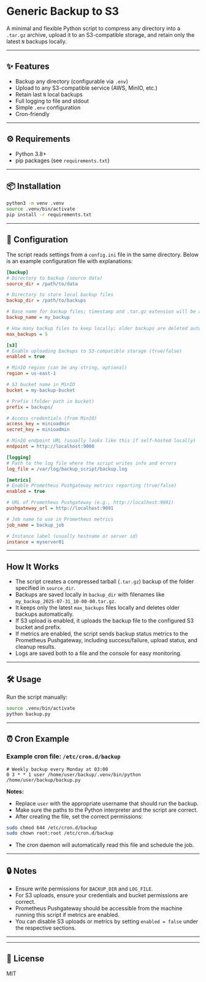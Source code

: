 # Generic Backup to S3

A minimal and flexible Python script to compress any directory into a `.tar.gz` archive, upload it to an S3-compatible storage, and retain only the latest `N` backups locally.

---

## ✨ Features

- Backup any directory (configurable via `.env`)
- Upload to any S3-compatible service (AWS, MinIO, etc.)
- Retain last `N` local backups
- Full logging to file and stdout
- Simple `.env` configuration
- Cron-friendly

---

## ⚙️ Requirements

- Python 3.8+
- pip packages (see `requirements.txt`)

---

## 📦 Installation

```bash
python3 -m venv .venv
source .venv/bin/activate
pip install -r requirements.txt
````

---

## 📝 Configuration

The script reads settings from a `config.ini` file in the same directory. Below is an example configuration file with explanations:

```ini
[backup]
# Directory to backup (source data)
source_dir = /path/to/data

# Directory to store local backup files
backup_dir = /path/to/backups

# Base name for backup files; timestamp and .tar.gz extension will be appended automatically
backup_name = my_backup

# How many backup files to keep locally; older backups are deleted automatically
max_backups = 5

[s3]
# Enable uploading backups to S3-compatible storage (true/false)
enabled = true

# MinIO region (can be any string, optional)
region = us-east-1

# S3 bucket name in MinIO
bucket = my-backup-bucket

# Prefix (folder path in bucket)
prefix = backups/

# Access credentials (from MinIO)
access_key = minioadmin
secret_key = minioadmin

# MinIO endpoint URL (usually looks like this if self-hosted locally)
endpoint = http://localhost:9000

[logging]
# Path to the log file where the script writes info and errors
log_file = /var/log/backup_script/backup.log

[metrics]
# Enable Prometheus Pushgateway metrics reporting (true/false)
enabled = true

# URL of Prometheus Pushgateway (e.g., http://localhost:9091)
pushgateway_url = http://localhost:9091

# Job name to use in Prometheus metrics
job_name = backup_job

# Instance label (usually hostname or server id)
instance = myserver01
```

---

## How It Works

* The script creates a compressed tarball (`.tar.gz`) backup of the folder specified in `source_dir`.
* Backups are saved locally in `backup_dir` with filenames like `my_backup_2025-07-31_10-00-00.tar.gz`.
* It keeps only the latest `max_backups` files locally and deletes older backups automatically.
* If S3 upload is enabled, it uploads the backup file to the configured S3 bucket and prefix.
* If metrics are enabled, the script sends backup status metrics to the Prometheus Pushgateway, including success/failure, upload status, and cleanup results.
* Logs are saved both to a file and the console for easy monitoring.

---

## 🛠 Usage

Run the script manually:

```bash
source .venv/bin/activate
python backup.py
```

---

## ⏰ Cron Example 

### Example cron file: `/etc/cron.d/backup`

```cron
# Weekly backup every Monday at 03:00
0 3 * * 1 user /home/user/backup/.venv/bin/python /home/user/backup/backup.py
````

**Notes:**

* Replace `user` with the appropriate username that should run the backup.
* Make sure the paths to the Python interpreter and the script are correct.
* After creating the file, set the correct permissions:

```bash
sudo chmod 644 /etc/cron.d/backup
sudo chown root:root /etc/cron.d/backup
```

* The cron daemon will automatically read this file and schedule the job.

---

## 🔒 Notes

* Ensure write permissions for `BACKUP_DIR` and `LOG_FILE`.
* For S3 uploads, ensure your credentials and bucket permissions are correct.
* Prometheus Pushgateway should be accessible from the machine running this script if metrics are enabled.
* You can disable S3 uploads or metrics by setting `enabled = false` under the respective sections.

---
---

## 📄 License

MIT


